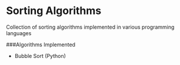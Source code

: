 # Sorting Algorithms
Collection of sorting algorithms implemented in various programming languages

###Algorithms Implemented
- Bubble Sort (Python)
